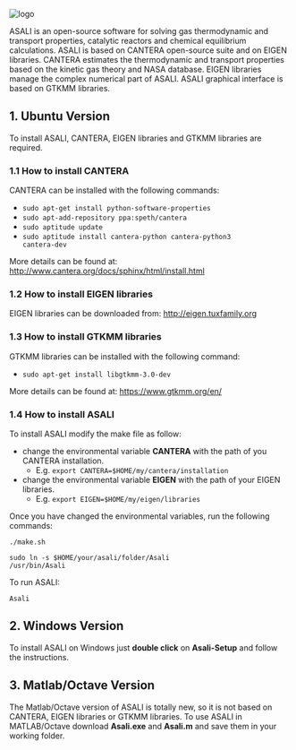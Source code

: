 ![logo](https://github.com/srebughini/ASALI/blob/master/Ubuntu/images/Logo.png)

ASALI is an open-source software for solving gas thermodynamic and transport properties, catalytic reactors and chemical equilibrium calculations.
ASALI is based on CANTERA open-source suite and on EIGEN libraries. CANTERA estimates the thermodynamic and transport properties based on the kinetic gas theory and NASA database. EIGEN libraries manage the complex numerical part of ASALI.
ASALI graphical interface is based on GTKMM libraries.

## 1. Ubuntu Version
To install ASALI, CANTERA, EIGEN libraries and GTKMM libraries are required.

### 1.1 How to install CANTERA
CANTERA can be installed with the following commands:  
* <code>sudo apt-get install python-software-properties</code>
* <code>sudo apt-add-repository ppa:speth/cantera</code>
* <code>sudo aptitude update</code>
* <code>sudo aptitude install cantera-python cantera-python3 cantera-dev</code>

More details can be found at: http://www.cantera.org/docs/sphinx/html/install.html

### 1.2 How to install EIGEN libraries
EIGEN libraries can be downloaded from: http://eigen.tuxfamily.org

### 1.3 How to install GTKMM libraries
GTKMM libraries can be installed with the following command:
* <code>sudo apt-get install libgtkmm-3.0-dev</code>

More details can be found at: https://www.gtkmm.org/en/

### 1.4 How to install ASALI
To install ASALI modify the make file as follow:
* change the environmental variable **CANTERA** with the path of you CANTERA installation.
  * E.g. <code>export CANTERA=$HOME/my/cantera/installation</code>
* change the environmental variable **EIGEN** with the path of your EIGEN libraries.
  * E.g. <code>export EIGEN=$HOME/my/eigen/libraries</code>

Once you have changed the environmental variables, run the following commands:

<code>./make.sh</code>

<code>sudo ln -s $HOME/your/asali/folder/Asali /usr/bin/Asali</code>

To run ASALI:

<code>Asali</code>

## 2. Windows Version
To install ASALI on Windows just **double click** on **Asali-Setup** and follow the instructions.

## 3. Matlab/Octave Version
The Matlab/Octave version of ASALI is totally new, so it is not based on CANTERA, EIGEN libraries or GTKMM libraries.
To use ASALI in MATLAB/Octave download **Asali.exe** and **Asali.m** and save them in your working folder.
